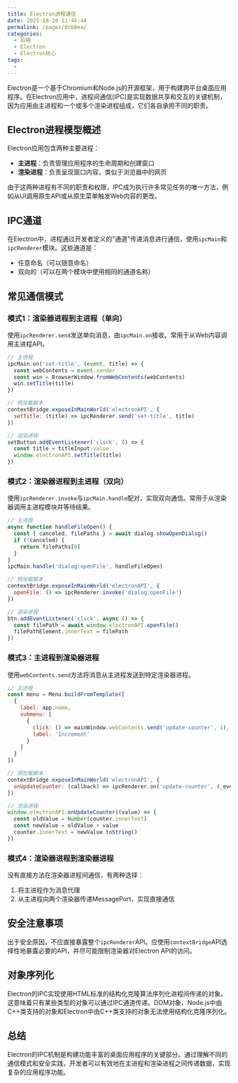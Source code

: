 ```yaml
---
title: Electron进程通信
date: 2025-10-20 11:46:44
permalink: /pages/0cb8ea/
categories:
  - 后端
  - Electron
  - Electron核心
tags:
  - 
---
```

Electron是一个基于Chromium和Node.js的开源框架，用于构建跨平台桌面应用程序。在Electron应用中，进程间通信(IPC)是实现数据共享和交互的关键机制，因为应用由主进程和一个或多个渲染进程组成，它们各自承担不同的职责。

## Electron进程模型概述

Electron应用包含两种主要进程：
- **主进程**：负责管理应用程序的生命周期和创建窗口
- **渲染进程**：负责呈现窗口内容，类似于浏览器中的网页

由于这两种进程有不同的职责和权限，IPC成为执行许多常见任务的唯一方法，例如从UI调用原生API或从原生菜单触发Web内容的更改。

## IPC通道

在Electron中，进程通过开发者定义的"通道"传递消息进行通信，使用`ipcMain`和`ipcRenderer`模块。这些通道是：
- 任意命名（可以随意命名）
- 双向的（可以在两个模块中使用相同的通道名称）

## 常见通信模式

### 模式1：渲染器进程到主进程（单向）

使用`ipcRenderer.send`发送单向消息，由`ipcMain.on`接收。常用于从Web内容调用主进程API。

```javascript
// 主进程
ipcMain.on('set-title', (event, title) => {
  const webContents = event.sender
  const win = BrowserWindow.fromWebContents(webContents)
  win.setTitle(title)
})

// 预加载脚本
contextBridge.exposeInMainWorld('electronAPI', {
  setTitle: (title) => ipcRenderer.send('set-title', title)
})

// 渲染进程
setButton.addEventListener('click', () => {
  const title = titleInput.value
  window.electronAPI.setTitle(title)
})
```


### 模式2：渲染器进程到主进程（双向）

使用`ipcRenderer.invoke`与`ipcMain.handle`配对，实现双向通信。常用于从渲染器调用主进程模块并等待结果。

```javascript
// 主进程
async function handleFileOpen() {
  const { canceled, filePaths } = await dialog.showOpenDialog()
  if (!canceled) {
    return filePaths[0]
  }
}
ipcMain.handle('dialog:openFile', handleFileOpen)

// 预加载脚本
contextBridge.exposeInMainWorld('electronAPI', {
  openFile: () => ipcRenderer.invoke('dialog:openFile')
})

// 渲染进程
btn.addEventListener('click', async () => {
  const filePath = await window.electronAPI.openFile()
  filePathElement.innerText = filePath
})
```


### 模式3：主进程到渲染器进程

使用`webContents.send`方法将消息从主进程发送到特定渲染器进程。

```javascript
// 主进程
const menu = Menu.buildFromTemplate([
  {
    label: app.name,
    submenu: [
      {
        click: () => mainWindow.webContents.send('update-counter', 1),
        label: 'Increment'
      }
    ]
  }
])

// 预加载脚本
contextBridge.exposeInMainWorld('electronAPI', {
  onUpdateCounter: (callback) => ipcRenderer.on('update-counter', (_event, value) => callback(value))
})

// 渲染进程
window.electronAPI.onUpdateCounter((value) => {
  const oldValue = Number(counter.innerText)
  const newValue = oldValue + value
  counter.innerText = newValue.toString()
})
```


### 模式4：渲染器进程到渲染器进程

没有直接方法在渲染器进程间通信，有两种选择：
1. 将主进程作为消息代理
2. 从主进程向两个渲染器传递MessagePort，实现直接通信



## 安全注意事项

出于安全原因，不应直接暴露整个`ipcRenderer`API。应使用`contextBridge`API选择性地暴露必要的API，并尽可能限制渲染器对Electron API的访问。

## 对象序列化

Electron的IPC实现使用HTML标准的结构化克隆算法序列化进程间传递的对象。这意味着只有某些类型的对象可以通过IPC通道传递。DOM对象、Node.js中由C++类支持的对象和Electron中由C++类支持的对象无法使用结构化克隆序列化。

## 总结

Electron的IPC机制是构建功能丰富的桌面应用程序的关键部分。通过理解不同的通信模式和安全实践，开发者可以有效地在主进程和渲染进程之间传递数据，实现复杂的应用程序功能。